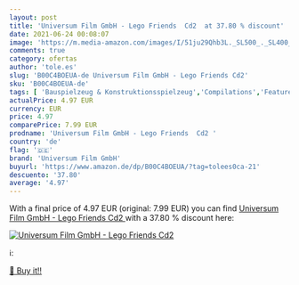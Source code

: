 ```yaml
---
layout: post
title: 'Universum Film GmbH - Lego Friends  Cd2  at 37.80 % discount'
date: 2021-06-24 00:08:07
image: 'https://m.media-amazon.com/images/I/51ju29Qhb3L._SL500_._SL400_.jpg'
comments: true
category: ofertas
author: 'tole.es'
slug: 'B00C4BOEUA-de Universum Film GmbH - Lego Friends Cd2'
sku: 'B00C4BOEUA-de'
tags: [ 'Bauspielzeug & Konstruktionsspielzeug','Compilations','Featured Categories','Kinder-Hörspiele','Musik Kategorien','Musik und Hörspiele für Kinder','Musik-CDs & Vinyl','Spielzeug','lego','universum film gmbh', ]
actualPrice: 4.97 EUR
currency: EUR
price: 4.97
comparePrice: 7.99 EUR
prodname: 'Universum Film GmbH - Lego Friends  Cd2 '
country: 'de'
flag: '🇩🇪'
brand: 'Universum Film GmbH'
buyurl: 'https://www.amazon.de/dp/B00C4BOEUA/?tag=tolees0ca-21'
descuento: '37.80'
average: '4.97'
---
```


With a final price of 4.97 EUR (original: 7.99 EUR) you can find [Universum Film GmbH - Lego Friends  Cd2 ](https://www.amazon.de/dp/B00C4BOEUA/?tag=tolees0ca-21) with a  37.80 % discount here:

[![Universum Film GmbH - Lego Friends  Cd2 ](https://m.media-amazon.com/images/I/51ju29Qhb3L._SL500_._SL400_.jpg)](https://www.amazon.de/dp/B00C4BOEUA/?tag=tolees0ca-21)

ℹ️:


[🛒 Buy it!!](https://www.amazon.de/dp/B00C4BOEUA/?tag=tolees0ca-21)
